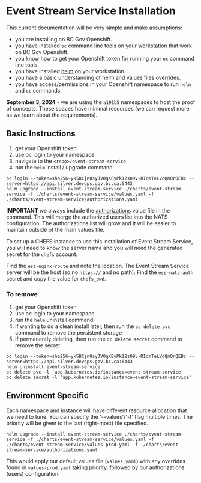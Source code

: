 # Event Stream Service Installation

This current documentation will be very simple and make assumptions:

- you are installing on BC Gov Openshift.
- you have installed `oc` command line tools on your workstation that work on BC Gov Openshift.
- you know how to get your Openshift token for running your `oc` command line tools.
- you have installed [helm](https://helm.sh) on your workstation.
- you have a basic understanding of helm and values files overrides.
- you have access/permissions in your Openshift namespace to run `helm` and `oc` commands.

**September 3, 2024** - we are using the `a191b5` namespaces to host the proof of concepts. These spaces have minimal resources (we can request more as we learn about the requirements).

## Basic Instructions

1. get your Openshift token
2. use oc login to your namespace
3. navigate to the `<repo>/event-stream-service`
4. run the `helm` install / upgrade command

```
oc login --token=sha256~yk5BCjn0syJV0qXEyPk12s09v-RIdmTeLVdQmQrQEBc --server=https://api.silver.devops.gov.bc.ca:6443
helm upgrade --install event-stream-service ./charts/event-stream-service -f ./charts/event-stream-service/values.yaml -f ./charts/event-stream-service/authorizations.yaml
```

**IMPORTANT** we always include the [authorizations](./authorizations.yaml) value file in the command. This will merge the authorized users list into the NATS configuration. The authorizations list will grow and it will be easier to maintain outside of the main values file.

To set up a CHEFS instance to use this installation of Event Stream Service, you will need to know the server name and you will need the generated secret for the `chefs` account.

Find the `ess-nginx-route` and note the location. The Event Stream Service server will be the host (so no `https://` and no path).
Find the `ess-nats-auth` secret and copy the value for `chefs_pwd`.

### To remove

1. get your Openshift token
2. use oc login to your namespace
3. run the `helm` uninstall command
4. if wanting to do a clean install later, then run the `oc delete pvc` command to remove the persistent storage
5. if permanently deleting, then run the `oc delete secret` command to remove the secret

```
oc login --token=sha256~yk5BCjn0syJV0qXEyPk12s09v-RIdmTeLVdQmQrQEBc --server=https://api.silver.devops.gov.bc.ca:6443
helm uninstall event-stream-service
oc delete pvc -l 'app.kubernetes.io/instance=event-stream-service'
oc delete secret -l 'app.kubernetes.io/instance=event-stream-service'
```

## Environment Specific

Each namespace and instance will have different resource allocation that we need to tune.
You can specify the '--values'/'-f' flag multiple times. The priority will be given to the last (right-most) file specified.

```
helm upgrade --install event-stream-service ./charts/event-stream-service -f ./charts/event-stream-service/values.yaml -f ./charts/event-stream-service/values-prod.yaml -f ./charts/event-stream-service/authorizations.yaml
```

This would apply our default values file (`values.yaml`) with any overrides found in `values-prod.yaml` taking priority, followed by our authorizations (users) configuration.
